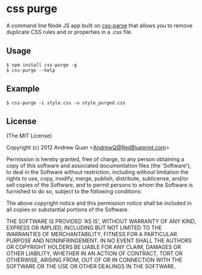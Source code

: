 css purge
=========

A command line Node JS app built on [css-parse](https://github.com/visionmedia/css-parse) that allows you to remove duplicate CSS rules and or properties in a .css file.


Usage
-----

    $ npm install css-purge -g
    $ css-purge --help

Example
-----
	$ css-purge -i style.css -o style_purged.css


License
-----

(The MIT License)

Copyright (c) 2012 Andrew Quan &lt;AndrewQ@RedBlueprint.com&gt;

Permission is hereby granted, free of charge, to any person obtaining
a copy of this software and associated documentation files (the
'Software'), to deal in the Software without restriction, including
without limitation the rights to use, copy, modify, merge, publish,
distribute, sublicense, and/or sell copies of the Software, and to
permit persons to whom the Software is furnished to do so, subject to
the following conditions:

The above copyright notice and this permission notice shall be
included in all copies or substantial portions of the Software.

THE SOFTWARE IS PROVIDED 'AS IS', WITHOUT WARRANTY OF ANY KIND,
EXPRESS OR IMPLIED, INCLUDING BUT NOT LIMITED TO THE WARRANTIES OF
MERCHANTABILITY, FITNESS FOR A PARTICULAR PURPOSE AND NONINFRINGEMENT.
IN NO EVENT SHALL THE AUTHORS OR COPYRIGHT HOLDERS BE LIABLE FOR ANY
CLAIM, DAMAGES OR OTHER LIABILITY, WHETHER IN AN ACTION OF CONTRACT,
TORT OR OTHERWISE, ARISING FROM, OUT OF OR IN CONNECTION WITH THE
SOFTWARE OR THE USE OR OTHER DEALINGS IN THE SOFTWARE.